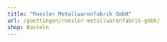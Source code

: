 ```yaml
---
title: "Roesler Metallwarenfabrik GmbH"
url: /goettingen/roesler-metallwarenfabrik-gmbh/
shop: Basteln
---
```

